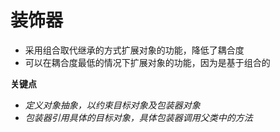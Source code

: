 # 装饰器
* 采用组合取代继承的方式扩展对象的功能，降低了耦合度
* 可以在耦合度最低的情况下扩展对象的功能，因为是基于组合的

**关键点**
- *定义对象抽象，以约束目标对象及包装器对象*
- *包装器引用具体的目标对象，具体包装器调用父类中的方法*
